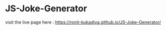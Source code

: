 # JS-Joke-Generator

visit the live page here : https://ronit-kukadiya.github.io/JS-Joke-Generator/
